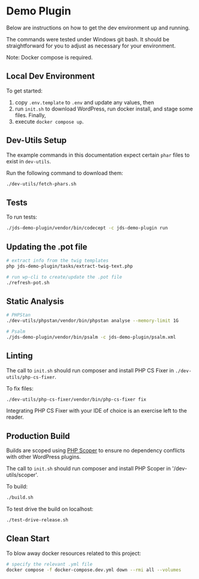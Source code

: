 # Demo Plugin

Below are instructions on how to get the dev environment up and running.

The commands were tested under Windows git bash. It should be straightforward for you
to adjust as necessary for your environment.

Note: Docker compose is required.

## Local Dev Environment

To get started:

1. copy `.env.template` to `.env` and update any values, then
2. run `init.sh` to download WordPress, run docker install, and stage some files. Finally,
3. execute `docker compose up`.

## Dev-Utils Setup

The example commands in this documentation expect certain `phar` files to exist in `dev-utils`.

Run the following command to download them:

```bash
./dev-utils/fetch-phars.sh
```

## Tests

To run tests:

```bash
./jds-demo-plugin/vendor/bin/codecept -c jds-demo-plugin run
```

## Updating the .pot file

```bash
# extract info from the twig templates
php jds-demo-plugin/tasks/extract-twig-text.php

# run wp-cli to create/update the .pot file
./refresh-pot.sh
```

## Static Analysis

```bash
# PHPStan
./dev-utils/phpstan/vendor/bin/phpstan analyse --memory-limit 1G

# Psalm
./jds-demo-plugin/vendor/bin/psalm -c jds-demo-plugin/psalm.xml
```

## Linting

The call to `init.sh` should run composer and install PHP CS Fixer in `./dev-utils/php-cs-fixer`.

To fix files:

```bash
./dev-utils/php-cs-fixer/vendor/bin/php-cs-fixer fix
```

Integrating PHP CS Fixer with your IDE of choice is an exercise left to the reader.

## Production Build

Builds are scoped using [PHP Scoper](https://github.com/humbug/php-scoper) to ensure no dependency conflicts with other
WordPress plugins.

The call to `init.sh` should run composer and install PHP Scoper in '/dev-utils/scoper'.

To build:

```bash
./build.sh
```

To test drive the build on localhost:

```bash
./test-drive-release.sh
```

## Clean Start

To blow away docker resources related to this project:

```bash
# specify the relevant .yml file
docker compose -f docker-compose.dev.yml down --rmi all --volumes
```